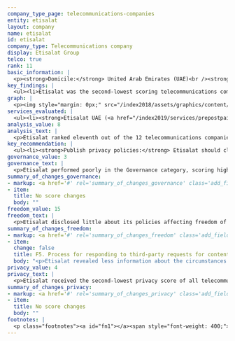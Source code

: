 ```yaml
---
company_type_page: telecommunications-companies
entity: etisalat
layout: company
name: etisalat
id: etisalat
company_type: Telecommunications company
display: Etisalat Group
telco: true
rank: 11
basic_information: | 
  <p><strong>Domicile:</strong> United Arab Emirates (UAE)<br /><strong>Website:</strong> <a href="https://www.etisalat.com">www.etisalat.com</a>&nbsp;<br /><strong>Operating company evaluated:</strong> Etisalat UAE<br /><strong>Download Company Report:</strong> <a href="/index2019/assets/static/download/Etisalat2019.pdf">English</a></p>
key_findings: | 
  <ul><li>Etisalat was the second-lowest scoring telecommunications company in the Index, disclosing almost nothing about policies and practices affecting users' freedom of expression and privacy.</li><li>Etisalat did not publish a privacy policy, making it impossible for users to understand what the company does with their information, including what it collects and for what purposes.</li><li>Etisalat disclosed nothing about how it handles government and private requests to hand over user information.</li></ul>
graph: | 
  <p><img style="margin: 0px;" src="/index2018/assets/graphics/content/scores_company23.png" /></p>
services_evaluated: | 
  <ul><li><strong>Etisalat UAE (<a href="/index2019/services/prepostpaidmobile/">Prepaid mobile</a>)</strong></li><li><strong>Etisalat UAE (<a href="/index2019/services/prepostpaidmobile/">Postpaid mobile</a>)</strong></li><li><strong>Etisalat UAE (<a href="/index2019/services/fixedbroadband/">Fixed-line broadband</a>)</strong></li></ul>
analysis_value: 8
analysis_text: | 
  <p>Etisalat ranked eleventh out of the 12 telecommunications companies evaluated, disclosing almost nothing about its policies and practices affecting freedom of expression and privacy.<a href="#fn1"><sup><strong>1</strong></sup></a> It made no improvements to its disclosure of policies evaluated by the RDR Index over the last year.<a href="#fn2"><sup><strong>2</strong></sup></a> Etisalat is a majority state-owned company, operating in a political and regulatory environment that restricts expression online.<a href="#fn3"><sup><strong>3</strong></sup></a> While companies in the UAE are discouraged from making public commitments to human rights, Etisalat could still be more transparent about basic policies affecting users&rsquo; freedom of expression and privacy. The operating company Etisalat UAE did not publish a privacy policy, making it impossible for users to understand how the company handles their information.<a href="#fn4"><sup><strong>4</strong></sup></a> Etisalat provided little information about its security policies, although there is no law prohibiting companies from being more transparent in this area. Given that the company is majority state-owned and that the overall operating environment discourages transparency, it is unlikely Etisalat would disclose information about government requests to block content or to hand over user information. However, it could disclose its policies for responding to private requests.<br /><br /></p><hr /><p><br /><strong>Etisalat Group</strong> operates telecommunications, fiber optics networks, and other services in the United Arab Emirates and across the Middle East, Africa, and Asia. <br /><br /><strong>Market cap:</strong> USD 39.4 billion<a href="#fn5"><sup><strong>5</strong></sup></a><br /><strong>ADX:</strong> ETISALAT</p>
key_recommendation: | 
  <ul><li><strong>Publish privacy policies:</strong> Etisalat should clearly disclose how it handles user information and make its policies both easy to find and understand.</li><li><strong>Be transparent about private requests:</strong> Etisalat should disclose how it responds to private requests to block content or accounts and to hand over user data, and regularly publish data about the requests.</li><li><strong>Improve redress:</strong> Etisalat should improve its existing grievance mechanisms by explicitly including complaints related to freedom of expression and privacy, and by providing clear remedies for these types of complaints.</li></ul>
governance_value: 3
governance_text: | 
  <p>Etisalat performed poorly in the Governance category, scoring higher than only Ooredoo.<a href="#fn6"><sup><strong>6</strong></sup></a> It did not publish a commitment to respect users&rsquo; freedom of expression and privacy as human rights (G1), and failed to disclose evidence of senior-level oversight over these issues at the company(G2). It also revealed no evidence of carrying out human rights due diligence, such as conducting risk assessments (G4), or of engaging with stakeholders on freedom of expression or privacy issues (G5). It received some credit for disclosing a grievance and remedy mechanism, though the company did not explicitly state that this process includes complaints related to freedom of expression or privacy (G6).</p>
summary_of_changes_governance:
- markup: <a href='#' rel='summary_of_changes_governance' class='add_fieldset dashicons-before dashicons-plus'><span>Add fieldset</span></a>
- item:
  title: No score changes
  body: ""
freedom_value: 15
freedom_text: | 
  <p>Etisalat disclosed little about its policies affecting freedom of expression. Etisalat UAE&rsquo;s terms of service policies were not easy to find, but were available in the primary languages of its home market and were presented in an understandable manner (F1). It disclosed some information about how its rules are enforced (F3) and how users are notified when the company takes actions to restrict accounts (F8).</p><p>However, aside from some minimal disclosure about reasons why it may restrict access to its network or specific applications and protocols due to government demands (F10), the company failed to disclose any other information about its policies or practices that affect users&rsquo; freedom of expression. It failed to disclose any information about its network management policies or commit to uphold net neutrality principles (F9). Like many telecommunications companies, Etisalat provided no information about how it handles government or private requests to block content or restrict accounts (F5-F7). It did not publish any data on the number of such requests it received or with which it complied (F6, F7). Moreover, the company lost points due to a change in its disclosure, which made it less clear when it complies with private requests (F5). While it is a criminal offense in the UAE not to comply with government blocking orders, there is no law prohibiting Etisalat from disclosing how it handles these requests or its compliance rates with either government or private content-blocking requests.<a href="#fn7"><sup><strong>7</strong></sup></a></p>
summary_of_changes_freedom:
- markup: <a href='#' rel='summary_of_changes_freedom' class='add_fieldset dashicons-before dashicons-plus'><span>Add fieldset</span></a>
- item:
  change: false
  title: F5. Process for responding to third-party requests for content or account restriction
  body: "<p>Etisalat revealed less information about the circumstances under which it will respond to requests to restrict content that it receives through private processes.</p>"
privacy_value: 4
privacy_text: | 
  <p>Etisalat received the second-lowest privacy score of all telecommunications companies evaluated, disclosing only slightly more than Qatar-based telecommunications operator Ooredoo. Like Ooredoo Qatar, Etisalat UAE did not publish a privacy policy, making it impossible for users to understand what the company does with their information, including what it collects, shares, and why. Aside from disclosing that it shares user information with government authorities if legally required and in cases of national security (P4), the company disclosed nothing about how it handles the user information it collects (P3-P8).</p><p>Etisalat provided no information about how it responds to third-party requests for user information, making it one of four companies, along with MTN, Ooredoo, and Axiata, that received no credit on these indicators (P10-P12). It provided no information about its process for responding to these types of requests (P10), or whether it notifies users when their information is requested (P12). However, Etisalat&rsquo;s operating license required it to install equipment allowing authorities to access the network, so the company may not be aware when government authorities access user information.<a href="#fn8"><sup><strong>8</strong></sup></a> Still, there is no law specifically prohibiting Etisalat from disclosing its policy for responding to user information requests that come through private processes.</p><p>Etisalat UAE disclosed almost nothing about its security policies and practices, scoring better than only Ooredoo Qatar on these indicators (P13-P18). It disclosed that it has policies governing employee access to user data and has security teams monitoring for security threats and data breaches (P13). However, the company provided no additional information regarding its internal processes for ensuring that user data is secure, including whether it commissions external security audits (P13). It disclosed nothing about policies for addressing security vulnerabilities (P14) or for responding to data breaches (P15). There are no apparent legal obstacles to disclosing this information.</p>
summary_of_changes_privacy:
- markup: <a href='#' rel='summary_of_changes_privacy' class='add_fieldset dashicons-before dashicons-plus'><span>Add fieldset</span></a>
- item:
  title: No score changes
  body: ""
footnotes: | 
  <p class="footnotes"><a id="fn1"></a><span style="font-weight: 400;">[1]</span> The research period for the 2019 Index ran from January 13, 2018 to February 8, 2019. Policies that came into effect after February 8, 2019 were not evaluated in this Index. For Etisalat&rsquo;s performance in the 2018 Index, see: <a href="/index2018/companies/etisalat">rankingdigitalrights.org/index2018/companies/etisalat</a>&nbsp;</p><p class="footnotes"><a id="fn2"></a><span style="font-weight: 400;">[2]</span> For Etisalat&rsquo;s performance in the 2018 Index: <a href="/index2018/companies/etisalat/">rankingdigitalrights.org/index2018/companies/etisalat/</a>&nbsp;</p><p class="footnotes"><a id="fn3"></a><span style="font-weight: 400;">[3]</span> &ldquo;Freedom on the Net&rdquo; (Freedom House, November 2018), <a href="https://freedomhouse.org/report/freedom-net/2018/united-arab-emirates">freedomhouse.org/report/freedom-net/2018/united-arab-emirates</a>&nbsp;</p><p class="footnotes"><a id="fn4"></a><span style="font-weight: 400;">[4]</span> For most indicators in the Freedom of Expression and Privacy categories, RDR evaluates the operating company of the home market, in this case Etisalat UAE</p><p class="footnotes"><a id="fn5"></a><span style="font-weight: 400;">[5]</span> Bloomberg Markets, Accessed April 18, 2019, <a href="https://www.bloomberg.com/quote/ETISALAT:UH">www.bloomberg.com/quote/ETISALAT:UH</a>&nbsp;</p><p class="footnotes"><a id="fn6"></a><span style="font-weight: 400;">[6]</span> For Etisalat&rsquo;s performance in the 2018 Index: <a href="/index2018/companies/etisalat/">rankingdigitalrights.org/index2018/companies/etisalat/</a>&nbsp;</p><p class="footnotes"><a id="fn7"></a><span style="font-weight: 400;">[7]</span> &ldquo;Federal Decree-Law No. (5) of 2012 on Combating Cybercrimes&rdquo; (2012), <a href="http://ejustice.gov.ae/downloads/latest_laws/cybercrimes_5_2012_en.pdf">ejustice.gov.ae/downloads/latest_laws/cybercrimes_5_2012_en.pdf</a>&nbsp;</p><p class="footnotes"><a id="fn8"></a><span style="font-weight: 400;">[8]</span> &ldquo;Public Telecommunications License No. 1/2006&rdquo; Telecommunications Regulatory Authority, accessed March 15, 2018, <a href="https://www.tra.gov.ae/assets/03VgXUV3.pdf.aspx">www.tra.gov.ae/assets/03VgXUV3.pdf.aspx</a>&nbsp;</p>
---
```

